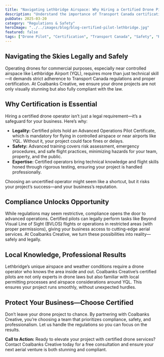 ```yaml
---
title: "Navigating Lethbridge Airspace: Why Hiring a Certified Drone Pilot Matters"
description: "Understand the importance of Transport Canada certification, safety protocols, and local airspace knowledge when hiring a drone service provider in Lethbridge."
pubDate: 2025-03-20
category: "Regulations & Safety"
heroImage: "../../images/blog/blog-certified-pilot-lethbridge.jpg"
featured: false
tags: ["Drone Pilot", "Certification", "Transport Canada", "Safety", "Regulations", "Lethbridge", "YQL"]
---
```


## Navigating the Skies Legally and Safely

Operating drones for commercial purposes, especially near controlled airspace like Lethbridge Airport (YQL), requires more than just technical skill—it demands strict adherence to Transport Canada regulations and proper certification. At Coalbanks Creative, we ensure your drone projects are not only visually stunning but also fully compliant with the law.

## Why Certification is Essential

Hiring a certified drone operator isn’t just a legal requirement—it’s a safeguard for your business. Here’s why:

- **Legality:** Certified pilots hold an Advanced Operations Pilot Certificate, which is mandatory for flying in controlled airspace or near airports like YQL. Without it, your project could face fines or delays.
- **Safety:** Advanced training covers risk assessment, emergency procedures, and safe flight practices, minimizing hazards for your team, property, and the public.
- **Expertise:** Certified operators bring technical knowledge and flight skills honed through rigorous testing, ensuring your project is handled professionally.

Choosing an uncertified operator might seem like a shortcut, but it risks your project’s success—and your business’s reputation.

## Compliance Unlocks Opportunity

While regulations may seem restrictive, compliance opens the door to advanced operations. Certified pilots can legally perform tasks like Beyond Visual Line of Sight (BVLOS) flights or operations in restricted areas (with proper permissions), giving your business access to cutting-edge aerial services. At Coalbanks Creative, we turn these possibilities into reality—safely and legally.

## Local Knowledge, Professional Results

Lethbridge’s unique airspace and weather conditions require a drone operator who knows the area inside and out. Coalbanks Creative’s certified pilots are not only experts in drone laws but also familiar with local permitting processes and airspace considerations around YQL. This ensures your project runs smoothly, without unexpected hurdles.

## Protect Your Business—Choose Certified

Don’t leave your drone project to chance. By partnering with Coalbanks Creative, you’re choosing a team that prioritizes compliance, safety, and professionalism. Let us handle the regulations so you can focus on the results.

**Call to Action:** Ready to elevate your project with certified drone services? Contact Coalbanks Creative today for a free consultation and ensure your next aerial venture is both stunning and compliant.